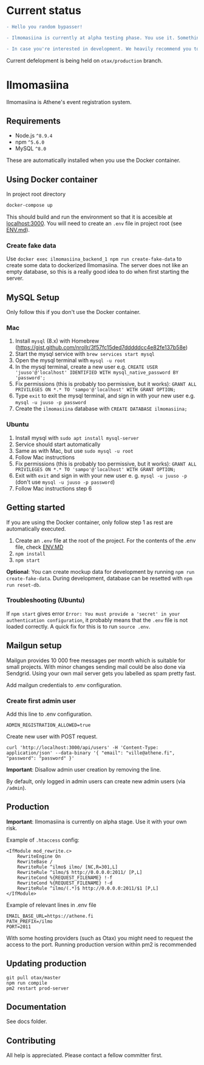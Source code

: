 # Current status

```diff
- Hello you random bypasser!

- Ilmomasiina is currently at alpha testing phase. You use it. Something breaks? You fix it.

- In case you're interested in development. We heavily recommend you to contact @peksi

```

Current defelopment is being held on `otax/production` branch.

# Ilmomasiina

Ilmomasiina is Athene's event registration system.

## Requirements

- Node.js `^8.9.4`
- npm `^5.6.0`
- MySQL `^8.0`

These are automatically installed when you use the Docker container.

## Using Docker container
In project root directory
```bash
docker-compose up
```
This should build and run the environment so that it is accesible at [localhost:3000](http://localhost:3000). You will need to create an `.env` file in project root (see [ENV.md](ENV.md)).

### Create fake data
Use `docker exec ilmomasiina_backend_1 npm run create-fake-data` to create some data to dockerized Ilmomasiina. The server does not like an empty database, so this is a really good idea to do when first starting the server.

## MySQL Setup
Only follow this if you don't use the Docker container.

### Mac
1. Install `mysql` (8.x) with Homebrew (https://gist.github.com/nrollr/3f57fc15ded7dddddcc4e82fe137b58e)
2. Start the mysql service with `brew services start mysql`
3. Open the mysql terminal with `mysql -u root`
4. In the mysql terminal, create a new user e.g. `CREATE USER 'juuso'@'localhost' IDENTIFIED WITH mysql_native_password BY 'password';`
5. Fix permissions (this is probably too permissive, but it works): `GRANT ALL PRIVILEGES ON *.* TO 'sampo'@'localhost' WITH GRANT OPTION;`
6. Type `exit` to exit the mysql terminal, and sign in with your new user e.g. `mysql -u juuso -p password`
7. Create the `ilmomasiina` database with `CREATE DATABASE ilmomasiina;`

### Ubuntu
1. Install mysql with `sudo apt install mysql-server`
2. Service should start automatically
3. Same as with Mac, but use `sudo mysql -u root`
4. Follow Mac instructions
5. Fix permissions (this is probably too permissive, but it works): `GRANT ALL PRIVILEGES ON *.* TO 'sampo'@'localhost' WITH GRANT OPTION;`
6. Exit with `exit` and sign in with your new user e. g. `mysql -u juuso -p` (don't use `mysql -u juuso -p password`)
7. Follow Mac instructions step 6

## Getting started
If you are using the Docker container, only follow step 1 as rest are automatically executed.

1. Create an `.env` file at the root of the project. For the contents of the .env file, check [ENV.MD](./ENV.MD)
2. `npm install`
3. `npm start`

**Optional**: You can create mockup data for development by running `npm run create-fake-data`. During development, database can be resetted with `npm run reset-db`.

### Troubleshooting (Ubuntu)
If `npm start` gives error `Error: You must provide a 'secret' in your authentication configuration`, it probably means that the `.env` file is not loaded correctly. A quick fix for this is to run `source .env`.

## Mailgun setup

Mailgun provides 10 000 free messages per month which is suitable for small projects. With minor changes sending mail could be also done via Sendgrid. Using your own mail server gets you labelled as spam pretty fast.

Add mailgun credentials to .env configuration.

### Create first admin user

Add this line to .env configuration.

```
ADMIN_REGISTRATION_ALLOWED=true
```

Create new user with POST request.

```
curl 'http://localhost:3000/api/users' -H 'Content-Type: application/json' --data-binary '{ "email": "ville@athene.fi", "password": "password" }'
```

**Important**: Disallow admin user creation by removing the line.

By default, only logged in admin users can create new admin users (via `/admin`).

## Production

**Important**: Ilmomasiina is currently on alpha stage. Use it with your own risk.

Example of `.htaccess` config:

```
<IfModule mod_rewrite.c>
    RewriteEngine On
    RewriteBase /
    RewriteRule ^ilmo$ ilmo/ [NC,R=301,L]
    RewriteRule ^ilmo/$ http://0.0.0.0:2011/ [P,L]
    RewriteCond %{REQUEST_FILENAME} !-f
    RewriteCond %{REQUEST_FILENAME} !-d
    RewriteRule ^ilmo/(.*)$ http://0.0.0.0:2011/$1 [P,L]
</IfModule>
```

Example of relevant lines in .env file

```
EMAIL_BASE_URL=https://athene.fi
PATH_PREFIX=/ilmo
PORT=2011
```

With some hosting providers (such as Otax) you might need to request the access to the port.
Running production version within pm2 is recommended

## Updating production

```
git pull otax/master
npm run compile
pm2 restart prod-server
```

## Documentation

See docs folder.

## Contributing

All help is appreciated. Please contact a fellow committer first.
